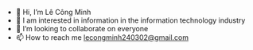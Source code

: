 - 👋 Hi, I’m Lê Công Minh
- 👀 I am interested in information in the information technology industry
- 💞️ I’m looking to collaborate on everyone
- 📫 How to reach me lecongminh240302@gmail.com

<!---
lecongminh24/lecongminh24 is a ✨ special ✨ repository because its `README.md` (this file) appears on your GitHub profile.
You can click the Preview link to take a look at your changes.
--->
